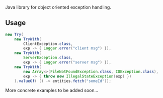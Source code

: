 Java library for object oriented exception handling.

## Usage
```java
new Try(
    new TryWith(
        ClientException.class,
        exp -> { Logger.error("client msg") }),
    new TryWith(
        ServerException.class,
        exp -> { Logger.error("server msg") }),
    new TryWith(
        new Array<>(FileNotFoundException.class, IOException.class),
        exp -> { throw new IllegalStateException(exp) })
    ).valueOf( () -> entities.fetch("someId"));
```

More concrete examples to be added soon...
